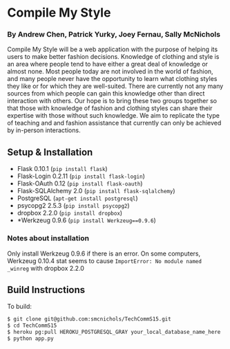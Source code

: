 # Compile My Style

### By Andrew Chen, Patrick Yurky, Joey Fernau, Sally McNichols

Compile My Style will be a web application with the purpose of helping its users to make better fashion decisions.  Knowledge of clothing and style is an area where people tend to have either a great deal of knowledge or almost none.  Most people today are not involved in the world of fashion, and many people never have the opportunity to learn what clothing styles they like or for which they are well-suited.  There are currently not any many sources from which people can gain this knowledge other than direct interaction with others.  Our hope is to bring these two groups together so that those with knowledge of fashion and clothing styles can share their expertise with those without such knowledge.  We aim to replicate the type of teaching and and fashion assistance that currently can only be achieved by in-person interactions.


## Setup & Installation

* Flask 0.10.1 (`pip install flask`)
* Flask-Login 0.2.11 (`pip install flask-login`)
* Flask-OAuth 0.12 (`pip install flask-oauth`)
* Flask-SQLAlchemy 2.0 (`pip install flask-sqlalchemy`)
* PostgreSQL (`apt-get install postgresql`)
* psycopg2 2.5.3 (`pip install psycopg2`)
* dropbox 2.2.0 (`pip install dropbox`)
* *Werkzeug 0.9.6 (`pip install Werkzeug==0.9.6`)


### Notes about installation

Only install Werkzeug 0.9.6 if there is an error. On some computers, Werkzeug 0.10.4 stat seems to cause `ImportError: No module named _winreg` with dropbox 2.2.0


## Build Instructions

To build:
```bash
$ git clone git@github.com:smcnichols/TechCommS15.git
$ cd TechCommS15
$ heroku pg:pull HEROKU_POSTGRESQL_GRAY your_local_database_name_here
$ python app.py
```
